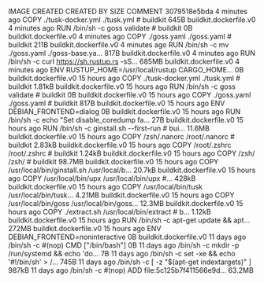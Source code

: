 IMAGE               CREATED             CREATED BY                                      SIZE                COMMENT
3079518e5bda        4 minutes ago       COPY ./tusk-docker.yml ./tusk.yml # buildkit    645B                buildkit.dockerfile.v0
<missing>           4 minutes ago       RUN /bin/sh -c goss validate # buildkit         0B                  buildkit.dockerfile.v0
<missing>           4 minutes ago       COPY ./goss.yaml ./goss.yaml # buildkit         211B                buildkit.dockerfile.v0
<missing>           4 minutes ago       RUN /bin/sh -c mv ./goss.yaml ./goss-base.ya…   817B                buildkit.dockerfile.v0
<missing>           4 minutes ago       RUN /bin/sh -c curl https://sh.rustup.rs -sS…   685MB               buildkit.dockerfile.v0
<missing>           4 minutes ago       ENV RUSTUP_HOME=/usr/local/rustup CARGO_HOME…   0B                  buildkit.dockerfile.v0
<missing>           15 hours ago        COPY ./tusk-docker.yml ./tusk.yml # buildkit    1.81kB              buildkit.dockerfile.v0
<missing>           15 hours ago        RUN /bin/sh -c goss validate # buildkit         0B                  buildkit.dockerfile.v0
<missing>           15 hours ago        COPY ./goss.yaml ./goss.yaml # buildkit         817B                buildkit.dockerfile.v0
<missing>           15 hours ago        ENV DEBIAN_FRONTEND=dialog                      0B                  buildkit.dockerfile.v0
<missing>           15 hours ago        RUN /bin/sh -c echo "Set disable_coredump fa…   27B                 buildkit.dockerfile.v0
<missing>           15 hours ago        RUN /bin/sh -c ginstall.sh --first-run # bui…   11.6MB              buildkit.dockerfile.v0
<missing>           15 hours ago        COPY /zsh/.nanorc /root/.nanorc # buildkit      2.83kB              buildkit.dockerfile.v0
<missing>           15 hours ago        COPY /root/.zshrc /root/.zshrc # buildkit       1.24kB              buildkit.dockerfile.v0
<missing>           15 hours ago        COPY /zsh/ /zsh/ # buildkit                     98.7MB              buildkit.dockerfile.v0
<missing>           15 hours ago        COPY /usr/local/bin/ginstall.sh /usr/local/b…   20.7kB              buildkit.dockerfile.v0
<missing>           15 hours ago        COPY /usr/local/bin/upx /usr/local/bin/upx #…   428kB               buildkit.dockerfile.v0
<missing>           15 hours ago        COPY /usr/local/bin/tusk /usr/local/bin/tusk…   4.21MB              buildkit.dockerfile.v0
<missing>           15 hours ago        COPY /usr/local/bin/goss /usr/local/bin/goss…   12.3MB              buildkit.dockerfile.v0
<missing>           15 hours ago        COPY ./extract.sh /usr/local/bin/extract # b…   1.12kB              buildkit.dockerfile.v0
<missing>           15 hours ago        RUN /bin/sh -c apt-get update         && apt…   272MB               buildkit.dockerfile.v0
<missing>           15 hours ago        ENV DEBIAN_FRONTEND=noninteractive              0B                  buildkit.dockerfile.v0
<missing>           11 days ago         /bin/sh -c #(nop)  CMD ["/bin/bash"]            0B
<missing>           11 days ago         /bin/sh -c mkdir -p /run/systemd && echo 'do…   7B
<missing>           11 days ago         /bin/sh -c set -xe   && echo '#!/bin/sh' > /…   745B
<missing>           11 days ago         /bin/sh -c [ -z "$(apt-get indextargets)" ]     987kB
<missing>           11 days ago         /bin/sh -c #(nop) ADD file:5c125b7f411566e9d…   63.2MB
